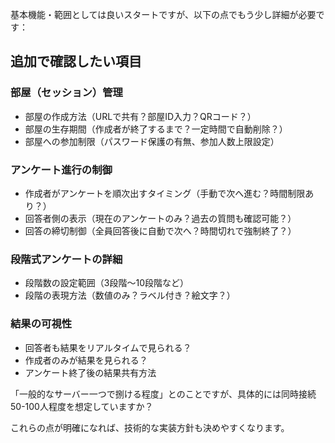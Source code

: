 基本機能・範囲としては良いスタートですが、以下の点でもう少し詳細が必要です：

## 追加で確認したい項目

### 部屋（セッション）管理
- 部屋の作成方法（URLで共有？部屋ID入力？QRコード？）
- 部屋の生存期間（作成者が終了するまで？一定時間で自動削除？）
- 部屋への参加制限（パスワード保護の有無、参加人数上限設定）

### アンケート進行の制御
- 作成者がアンケートを順次出すタイミング（手動で次へ進む？時間制限あり？）
- 回答者側の表示（現在のアンケートのみ？過去の質問も確認可能？）
- 回答の締切制御（全員回答後に自動で次へ？時間切れで強制終了？）

### 段階式アンケートの詳細
- 段階数の設定範囲（3段階〜10段階など）
- 段階の表現方法（数値のみ？ラベル付き？絵文字？）

### 結果の可視性
- 回答者も結果をリアルタイムで見られる？
- 作成者のみが結果を見られる？
- アンケート終了後の結果共有方法

「一般的なサーバー一つで捌ける程度」とのことですが、具体的には同時接続50-100人程度を想定していますか？

これらの点が明確になれば、技術的な実装方針も決めやすくなります。